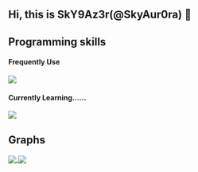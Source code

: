 ## Hi, this is SkY9Az3r(@SkyAur0ra) 👋

<!--
**SkyAur0ra/SkyAur0ra** is a ✨ _special_ ✨ repository because its `README.md` (this file) appears on your GitHub profile.

Here are some ideas to get you started:

- 🔭 I’m currently working on ...
- 🌱 I’m currently learning ...
- 👯 I’m looking to collaborate on ...
- 🤔 I’m looking for help with ...
- 💬 Ask me about ...
- 📫 How to reach me: ...
- 😄 Pronouns: ...
- ⚡ Fun fact: ...
-->

## Programming skills

#### Frequently Use

<a href="https://github.com/syvixor/skills-icons">
  <img align="center" src="https://skills-icons.vercel.app/api/icons?i=c,golang,vue,python" />
</a>

#### Currently Learning......

<a href="https://github.com/syvixor/skills-icons">
  <img align="center" src="https://skills-icons.vercel.app/api/icons?i=rust,csharp" />
</a>

## Graphs

<div>
  <a href="https://github.com/anuraghazra/github-readme-stats">
    <img align="center" src="https://github-readme-stats.vercel.app/api/top-langs/?username=SkyAur0ra&langs_count=8&layout=compact&hide_border=true&exclude_repo=SkyAur0ra.github.io" />
  </a>
  <a href="https://github.com/anuraghazra/github-readme-stats">
    <img align="center" src="https://github-readme-stats.vercel.app/api?username=SkyAur0ra&show_icons=true&icon_color=199861&count_private=true&include_all_commits=true&hide_border=true" />
  </a>
</div>


